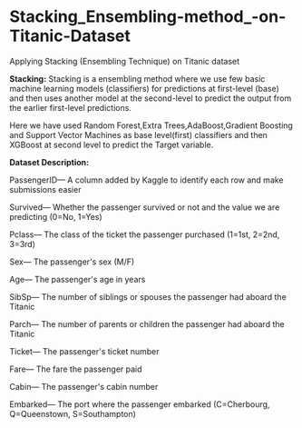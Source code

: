 # Stacking_Ensembling-method_-on-Titanic-Dataset
Applying Stacking (Ensembling Technique) on Titanic dataset

**Stacking:**
Stacking is a ensembling method where we use few basic machine learning models (classifiers) for predictions at first-level (base) and then uses another model at the second-level to predict the output from the earlier first-level predictions.

Here we have used Random Forest,Extra Trees,AdaBoost,Gradient Boosting and Support Vector Machines as base level(first) classifiers and then XGBoost at second level to predict the Target variable.

**Dataset Description:**

PassengerID— A column added by Kaggle to identify each row and make submissions easier

Survived— Whether the passenger survived or not and the value we are predicting (0=No, 1=Yes)

Pclass—	The class of the ticket the passenger purchased (1=1st, 2=2nd, 3=3rd)

Sex— The passenger's sex (M/F)

Age— The passenger's age in years

SibSp— The number of siblings or spouses the passenger had aboard the Titanic

Parch— The number of parents or children the passenger had aboard the Titanic

Ticket— The passenger's ticket number

Fare— The fare the passenger paid

Cabin— The passenger's cabin number

Embarked— The port where the passenger embarked (C=Cherbourg, Q=Queenstown, S=Southampton)

